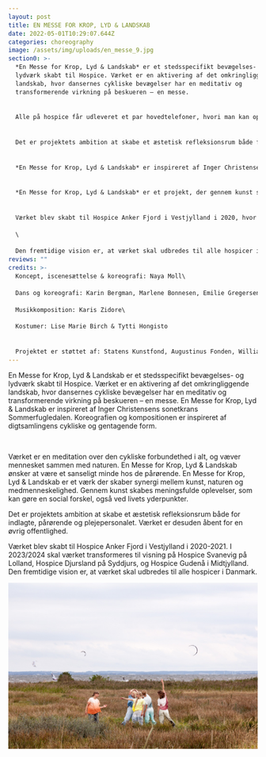 ```yaml
---
layout: post
title: EN MESSE FOR KROP, LYD & LANDSKAB
date: 2022-05-01T10:29:07.644Z
categories: choreography
image: /assets/img/uploads/en_messe_9.jpg
section0: >-
  *En Messe for Krop, Lyd & Landskab* er et stedsspecifikt bevægelses- og
  lydværk skabt til Hospice. Værket er en aktivering af det omkringliggende
  landskab, hvor dansernes cykliske bevægelser har en meditativ og
  transformerende virkning på beskueren – en messe.


  Alle på hospice får udleveret et par hovedtelefoner, hvori man kan opleve lydsiden af værket, og som man kan tage af eller på alt efter hvor meget man kan og vil engagere sig i værket, alt efter sin fysiske og mentale kapacitet på dagen. Ligeledes modtager alle et brev, som introducerer værket. 


  Det er projektets ambition at skabe et æstetisk refleksionsrum både for indlagte, pårørende og plejepersonalet. Ønsket er at skabe en meningsfuld fælles oplevelse; et minde som alle kan tage med sig videre. Værket er et sted hvor øjet kan finde hvile, et rum for meditativ refleksion. 


  *En Messe for Krop, Lyd & Landskab* er inspireret af Inger Christensens sonetkrans *Sommerfugledalen*. Koreografien og kompositionen er inspireret af digtsamlingens cykliske og gentagende form.


  *En Messe for Krop, Lyd & Landskab* er et projekt, der gennem kunst søger en synergi mellem naturen og det medmenneskelige.


  Værket blev skabt til Hospice Anker Fjord i Vestjylland i 2020, hvor det også blev opført igen i 2021. I 2022 skal værket omdannes til visning på Hospice Svanevig på Lolland, Hospice Søndergård på Sjælland, og Hospice Gudenå i Midtjylland.\

  \

  Den fremtidige vision er, at værket skal udbredes til alle hospicer i Danmark.
reviews: ""
credits: >-
  Koncept, iscenesættelse & koreografi: Naya Moll\

  Dans og koreografi: Karin Bergman, Marlene Bonnesen, Emilie Gregersen, Amalia Kasakove & Anna Lea Ourø\

  Musikkomposition: Karis Zidore\

  Kostumer: Lise Marie Birch & Tytti Hongisto


  Projektet er støttet af: Statens Kunstfond, Augustinus Fonden, William Demant Fonden, Ringkøbing-Skjern Kommune, Dansk Skuespillerforbunds Projektstøtteudvalg & Slots- og Kulturstyrelsen
---
```

En Messe for Krop, Lyd & Landskab er et stedsspecifikt bevægelses- og lydværk skabt til Hospice. Værket er en aktivering af det omkringliggende landskab, hvor dansernes cykliske bevægelser har en meditativ og transformerende virkning på beskueren – en messe. En Messe for Krop, Lyd & Landskab er inspireret af Inger Christensens sonetkrans Sommerfugledalen. Koreografien og kompositionen er inspireret af digtsamlingens cykliske og gentagende form.

<div class="image-block"><img src="/assets/img/uploads/caresses_8.jpg" alt="" title="" class="post-image"/> </div>

Værket er en meditation over den cykliske forbundethed i alt, og væver mennesket sammen med naturen. En Messe for Krop, Lyd & Landskab ønsker at være et sanseligt minde hos de pårørende. En Messe for Krop, Lyd & Landskab er et værk der skaber synergi mellem kunst, naturen og medmenneskelighed. Gennem kunst skabes meningsfulde oplevelser, som kan gøre en social forskel, også ved livets yderpunkter.

Det er projektets ambition at skabe et æstetisk refleksionsrum både for indlagte, pårørende og plejepersonalet. Værket er desuden åbent for en øvrig offentlighed.

Værket blev skabt til Hospice Anker Fjord i Vestjylland i 2020-2021. I 2023/2024 skal værket transformeres til visning på Hospice Svanevig på Lolland, Hospice Djursland på Syddjurs, og Hospice Gudenå i Midtjylland. Den fremtidige vision er, at værket skal udbredes til alle hospicer i Danmark.

<div class="image-block"><img src="/assets/img/uploads/en_messe_9.jpg" alt="" title="" class="post-image"/> </div>

